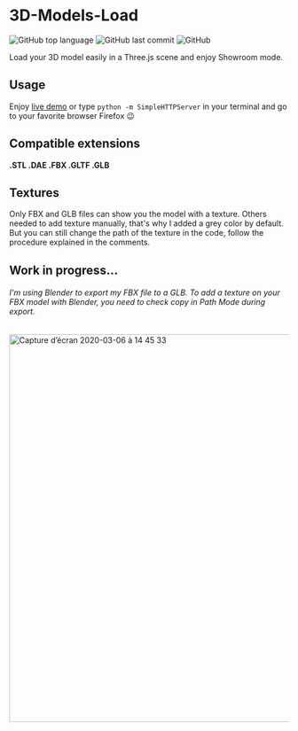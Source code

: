 # 3D-Models-Load

![GitHub top language](https://img.shields.io/github/languages/top/sboez/3D-Models-Load) ![GitHub last commit](https://img.shields.io/github/last-commit/sboez/3D-Models-Load) ![GitHub](https://img.shields.io/badge/completion65%25-blueviolet)

Load your 3D model easily in a Three.js scene and enjoy Showroom mode.

## Usage

Enjoy [live demo](https://sboez.github.io/3D-Models-Load/) or type `python -m SimpleHTTPServer` in your terminal and go to your favorite browser Firefox :wink:

## Compatible extensions

**.STL .DAE .FBX .GLTF .GLB**

## Textures

Only FBX and GLB files can show you the model with a texture. 
Others needed to add texture manually, that's why I added a grey color by default. But you can still change the path of the texture in the code, follow the procedure explained in the comments.

## Work in progress...

###### I'm using Blender to export my FBX file to a GLB. To add a texture on your FBX model with Blender, you need to check *copy* in *Path Mode* during export.

[<img width="700" alt="Capture d’écran 2020-03-06 à 14 45 33" src="https://user-images.githubusercontent.com/23494780/76089010-42a63a00-5fb9-11ea-9d70-ae4ffe9a443c.png">](https://sboez.github.io/3D-Models-Load/)
